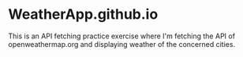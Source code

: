 # WeatherApp.github.io
This is an API fetching practice exercise where I'm fetching the API of openweathermap.org and displaying weather of the concerned cities.
